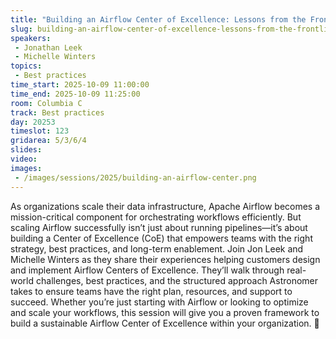 ```yaml
---
title: "Building an Airflow Center of Excellence: Lessons from the Frontlines"
slug: building-an-airflow-center-of-excellence-lessons-from-the-frontlines
speakers:
 - Jonathan Leek
 - Michelle Winters
topics:
 - Best practices
time_start: 2025-10-09 11:00:00
time_end: 2025-10-09 11:25:00
room: Columbia C
track: Best practices
day: 20253
timeslot: 123
gridarea: 5/3/6/4
slides:
video:
images:
 - /images/sessions/2025/building-an-airflow-center.png
---
```


As organizations scale their data infrastructure, Apache Airflow becomes a mission-critical component for orchestrating workflows efficiently. But scaling Airflow successfully isn’t just about running pipelines—it’s about building a Center of Excellence (CoE) that empowers teams with the right strategy, best practices, and long-term enablement.
Join Jon Leek and Michelle Winters as they share their experiences helping customers design and implement Airflow Centers of Excellence. They’ll walk through real-world challenges, best practices, and the structured approach Astronomer takes to ensure teams have the right plan, resources, and support to succeed.
Whether you’re just starting with Airflow or looking to optimize and scale your workflows, this session will give you a proven framework to build a sustainable Airflow Center of Excellence within your organization. 🚀
